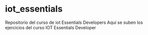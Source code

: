 # iot_essentials
Repositorio del curso de iot Essentials Developers
Aqui se suben los ejercicios del curso IOT Essentials Developer


